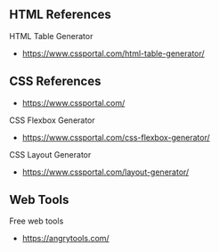 ## HTML References

HTML Table Generator
- https://www.cssportal.com/html-table-generator/

## CSS References

- https://www.cssportal.com/

CSS Flexbox Generator
- https://www.cssportal.com/css-flexbox-generator/ 

CSS Layout Generator
- https://www.cssportal.com/layout-generator/

## Web Tools

Free web tools
- https://angrytools.com/
